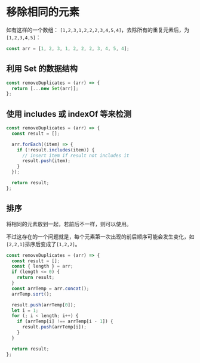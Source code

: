 # 移除相同的元素

如有这样的一个数组： `[1,2,3,1,2,2,2,3,4,5,4]`，去除所有的重复元素后，为`[1,2,3,4,5]`：

```javascript
const arr = [1, 2, 3, 1, 2, 2, 2, 3, 4, 5, 4];
```

## 利用 Set 的数据结构

```javascript
const removeDuplicates = (arr) => {
  return [...new Set(arr)];
};
```

## 使用 includes 或 indexOf 等来检测

```javascript
const removeDuplicates = (arr) => {
  const result = [];

  arr.forEach((item) => {
    if (!result.includes(item)) {
      // insert item if result not includes it
      result.push(item);
    }
  });

  return result;
};
```

## 排序

将相同的元素放到一起，若前后不一样，则可以使用。

不过这存在的一个问题就是，每个元素第一次出现的前后顺序可能会发生变化，如`[2,2,1]`排序后变成了`[1,2,2]`。

```javascript
const removeDuplicates = (arr) => {
  const result = [];
  const { length } = arr;
  if (length <= 0) {
    return result;
  }
  const arrTemp = arr.concat();
  arrTemp.sort();

  result.push(arrTemp[0]);
  let i = 1;
  for (; i < length; i++) {
    if (arrTemp[i] !== arrTemp[i - 1]) {
      result.push(arrTemp[i]);
    }
  }

  return result;
};
```
